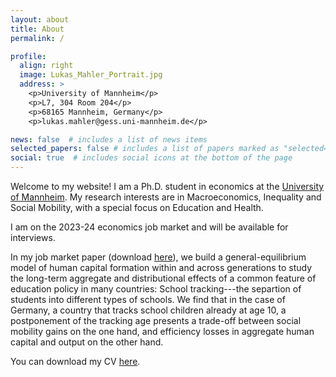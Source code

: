 ```yaml
---
layout: about
title: About
permalink: /

profile:
  align: right
  image: Lukas_Mahler_Portrait.jpg
  address: >
    <p>University of Mannheim</p>
    <p>L7, 304 Room 204</p>
    <p>68165 Mannheim, Germany</p>
    <p>lukas.mahler@gess.uni-mannheim.de</p>

news: false  # includes a list of news items
selected_papers: false # includes a list of papers marked as "selected={true}"
social: true  # includes social icons at the bottom of the page
---
```


Welcome to my website! I am a Ph.D. student in economics at the [University of Mannheim](https://www.vwl.uni-mannheim.de/en). My research interests are in Macroeconomics, Inequality and Social Mobility, with a special focus on Education and Health.

I am on the 2023-24 economics job market and will be available for interviews.

In my job market paper (download [here](https://lukasmahler.github.io/assets/pdf/Mahler_JMP.pdf)), we build a general-equilibrium model of human capital formation within and across generations to study the long-term aggregate and distributional effects of a common feature of education policy in many countries:
School tracking---the separtion of students into different types of schools. 
We find that in the case of Germany, a country that tracks school children already at age 10, a postponement of the tracking age presents a trade-off between social mobility gains on the one hand, and efficiency losses in aggregate human capital and output on the other hand.

You can download my CV [here](https://lukasmahler.github.io/assets/pdf/CV_Mahler.pdf).




